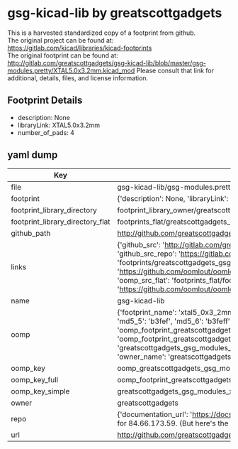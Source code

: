 # gsg-kicad-lib by greatscottgadgets  
This is a harvested standardized copy of a footprint from github.  
The original project can be found at:  
https://gitlab.com/kicad/libraries/kicad-footprints  
The original footprint can be found at:
http://gitlab.com/greatscottgadgets/gsg-kicad-lib/blob/master/gsg-modules.pretty/XTAL5.0x3.2mm.kicad_mod
Please consult that link for additional, details, files, and license information.  
## Footprint Details
* description: None  
* libraryLink: XTAL5.0x3.2mm  
* number_of_pads: 4  
## yaml dump  
| Key | Value |  
| --- | --- |  
| file | gsg-kicad-lib/gsg-modules.pretty/XTAL5.0x3.2mm.kicad_mod |  
| footprint | {'description': None, 'libraryLink': 'XTAL5.0x3.2mm', 'number_of_pads': 4} |  
| footprint_library_directory | footprint_library_owner/greatscottgadgets_gsg-kicad-lib |  
| footprint_library_directory_flat | footprints_flat/greatscottgadgets_gsg_modules_xtal5_0x3_2mm/working |  
| github_path | http://github.com/greatscottgadgets/gsg-kicad-lib/blob/master/gsg-modules.pretty/XTAL5.0x3.2mm.kicad_mod |  
| links | {'github_src': 'http://gitlab.com/greatscottgadgets/gsg-kicad-lib/blob/master/gsg-modules.pretty/XTAL5.0x3.2mm.kicad_mod', 'github_src_repo': 'https://gitlab.com/kicad/libraries/kicad-footprints', 'oomp_bot': 'footprints/greatscottgadgets_gsg_modules_xtal5_0x3_2mm/working', 'oomp_bot_github': 'https://github.com/oomlout/oomlout_oomp_footprint_bot/tree/main/footprints/greatscottgadgets_gsg_modules_xtal5_0x3_2mm/working', 'oomp_src_flat': 'footprints_flat/footprints_flat/greatscottgadgets_gsg_modules_xtal5_0x3_2mm/working', 'oomp_src_flat_github': 'https://github.com/oomlout/oomlout_oomp_footprint_src/tree/main/footprints_flat/greatscottgadgets_gsg_modules_xtal5_0x3_2mm/working'} |  
| name | gsg-kicad-lib |  
| oomp | {'footprint_name': 'xtal5_0x3_2mm', 'library_name': 'gsg_modules', 'md5': 'b3feff87f450cbfdb8f9889959b03ae5', 'md5_10': 'b3feff87f4', 'md5_5': 'b3fef', 'md5_6': 'b3feff', 'oomp_key': 'oomp_greatscottgadgets_gsg_modules_xtal5_0x3_2mm', 'oomp_key_extra': 'oomp_footprint_greatscottgadgets_gsg_modules_xtal5_0x3_2mm', 'oomp_key_full': 'oomp_footprint_greatscottgadgets_gsg_modules_xtal5_0x3_2mm_b3feff', 'oomp_key_simple': 'greatscottgadgets_gsg_modules_xtal5_0x3_2mm', 'original_filename': 'gsg-kicad-lib/gsg-modules.pretty/XTAL5.0x3.2mm.kicad_mod', 'owner_name': 'greatscottgadgets'} |  
| oomp_key | oomp_greatscottgadgets_gsg_modules_xtal5_0x3_2mm |  
| oomp_key_full | oomp_footprint_greatscottgadgets_gsg_modules_xtal5_0x3_2mm |  
| oomp_key_simple | greatscottgadgets_gsg_modules_xtal5_0x3_2mm |  
| owner | greatscottgadgets |  
| repo | {'documentation_url': 'https://docs.github.com/rest/overview/resources-in-the-rest-api#rate-limiting', 'message': "API rate limit exceeded for 84.66.173.59. (But here's the good news: Authenticated requests get a higher rate limit. Check out the documentation for more details.)"} |  
| url | http://github.com/greatscottgadgets/gsg-kicad-lib |  


